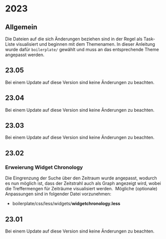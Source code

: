 # 2023

## Allgemein

Die Dateien auf die sich Änderungen beziehen sind in der Regel als Task-Liste visualisiert und beginnen mit dem Themenamen. In dieser Anleitung wurde dafür `boilerplate/` gewählt und muss an das entsprechende Theme angepasst werden.

## 23.05

Bei einem Update auf diese Version sind keine Änderungen zu beachten.

## 23.04

Bei einem Update auf diese Version sind keine Änderungen zu beachten.

## 23.03

Bei einem Update auf diese Version sind keine Änderungen zu beachten.

## 23.02

### Erweierung Widget Chronology

Die Eingrenzung der Suche über den Zeitraum wurde angepasst, wodurch es nun möglich ist, dass der Zeitstrahl auch als Graph angezeigt wird, wobei die Treffermengen für Zeiträume visualisiert werden. ​ Mögliche (optionale) Anpassungen sind in folgender Datei vorzunehmen:

* boilerplate/css/less/widgets/**widgetchronology.less**

## 23.01

Bei einem Update auf diese Version sind keine Änderungen zu beachten.
